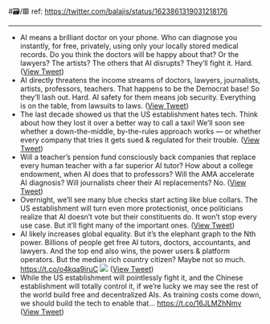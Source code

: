 #🗃/🟥 
ref: 
https://twitter.com/balajis/status/1623861319031218176

---

- AI means a brilliant doctor on your phone. Who can diagnose you instantly, for free, privately, using only your locally stored medical records.
  Do you think the doctors will be happy about that? Or the lawyers? The artists? The others that AI disrupts?
  They’ll fight it. Hard. ([View Tweet](https://twitter.com/balajis/status/1623861319031218176))
- AI directly threatens the income streams of doctors, lawyers, journalists, artists, professors, teachers.
  That happens to be the Democrat base!
  So they’ll lash out. Hard. AI safety for them means job security. Everything is on the table, from lawsuits to laws. ([View Tweet](https://twitter.com/balajis/status/1623864711048761344))
- The last decade showed us that the US establishment hates tech.
  Think about how they lost it over a better way to call a taxi!
  We’ll soon see whether a down-the-middle, by-the-rules approach works — or whether every company that tries it gets sued & regulated for their trouble. ([View Tweet](https://twitter.com/balajis/status/1623867921352237056))
- Will a teacher’s pension fund consciously back companies that replace every human teacher with a far superior AI tutor?
  How about a college endowment, when AI does that to professors?
  Will the AMA accelerate AI diagnosis?
  Will journalists cheer their AI replacements?
  No. ([View Tweet](https://twitter.com/balajis/status/1623869864199995393))
- Overnight, we’ll see many blue checks start acting like blue collars.
  The US establishment will turn even more protectionist, once politicians realize that AI doesn’t vote but their constituents do.
  It won’t stop every use case. But it’ll fight many of the important ones. ([View Tweet](https://twitter.com/balajis/status/1623871229487878144))
- AI likely increases global equality. But it’s the elephant graph to the Nth power.
  Billions of people get free AI tutors, doctors, accountants, and lawyers.
  And the top end also wins, the power users & platform operators.
  But the median rich country citizen? Maybe not so much. https://t.co/o4kqa9iruC 
  ![](https://pbs.twimg.com/media/FokrPpBaIAEja50.jpg) ([View Tweet](https://twitter.com/balajis/status/1623876698306662401))
- While the US establishment will pointlessly fight it, and the Chinese establishment will totally control it, if we’re lucky we may see the rest of the world build free and decentralized AIs.
  As training costs come down, we should build the tech to enable that… https://t.co/16JLMZhNmv ([View Tweet](https://twitter.com/balajis/status/1623877822287691777))
